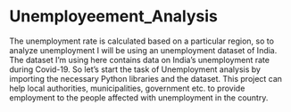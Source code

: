 # Unemployeement_Analysis
 The unemployment rate is calculated based on a particular region, so to analyze unemployment I will be using an unemployment dataset of India. The dataset I’m using here contains data on India’s unemployment rate during Covid-19. So let’s start the task of Unemployment analysis by importing the necessary Python libraries and the dataset.
 This project can help local authorities, municipalities, government etc. to provide employment to the people affected with unemployment in the country.
